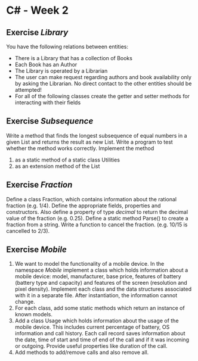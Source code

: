 # C\# - Week 2

## Exercise *Library*
You have the following relations between entities:
+ There is a Library that has a collection of Books
+ Each Book has an Author
+ The Library is operated by a Librarian
+ The user can make request regarding authors and book availability only by asking the Librarian. No direct contact to the other entities should be attempted!
+ For all of the following classes create the getter and setter methods for interacting with their fields

## Exercise *Subsequence*
Write a  method that finds the longest subsequence of equal numbers in a given List<int> and returns the result as new List<int>. Write a program to test whether the method works correctly. Implement the method
1. as a static method of a static class Utilities
2. as an extension method of the List<int>

## Exercise *Fraction*
Define a class Fraction, which contains information about the rational fraction (e.g. 1/4). Define the appropriate fields, properties and constructors. Also define a property of type *decimal* to return the decimal value of the fraction (e.g. 0.25). Define a static method Parse() to create a fraction from a string. Write a function to cancel the fraction. (e.g. 10/15 is cancelled to 2/3).

## Exercise *Mobile*
1. We want to model the functionality of a mobile device. In the namespace *Mobile* implement a class which holds information about a mobile device: model, manufacturer, base price, features of battery (battery type and capacity) and features of the screen (resolution and pixel density). Implement each class and the data structures associated with it in a separate file. After instantiation, the information cannot change.
3. For each class, add some static methods which return an instance of known models.
4. Add a class Usage which holds information about the usage of the mobile device. This includes current percentage of battery,  OS information and call history. Each call record saves information about the date, time of start and time of end of the call and if it was incoming or outgoing. Provide useful properties like duration of the call.
5. Add methods to add/remove calls and also remove all.
